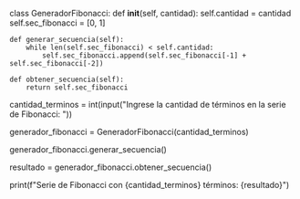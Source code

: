 class GeneradorFibonacci:
    def __init__(self, cantidad):
        self.cantidad = cantidad
        self.sec_fibonacci = [0, 1]

    def generar_secuencia(self):
        while len(self.sec_fibonacci) < self.cantidad:
            self.sec_fibonacci.append(self.sec_fibonacci[-1] + self.sec_fibonacci[-2])

    def obtener_secuencia(self):
        return self.sec_fibonacci

cantidad_terminos = int(input("Ingrese la cantidad de términos en la serie de Fibonacci: "))

generador_fibonacci = GeneradorFibonacci(cantidad_terminos)

generador_fibonacci.generar_secuencia()

resultado = generador_fibonacci.obtener_secuencia()

print(f"Serie de Fibonacci con {cantidad_terminos} términos: {resultado}")
